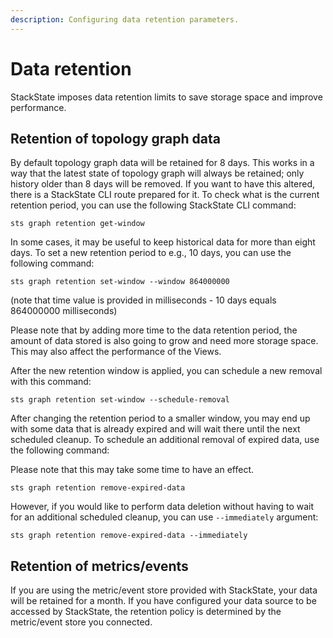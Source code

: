 ```yaml
---
description: Configuring data retention parameters.
---
```


# Data retention

StackState imposes data retention limits to save storage space and improve performance.

## Retention of topology graph data

By default topology graph data will be retained for 8 days. This works in a way that the latest state of topology graph will always be retained; only history older than 8 days will be removed. If you want to have this altered, there is a StackState CLI route prepared for it. To check what is the current retention period, you can use the following StackState CLI command:

```text
sts graph retention get-window
```

In some cases, it may be useful to keep historical data for more than eight days. To set a new retention period to e.g., 10 days, you can use the following command:

```text
sts graph retention set-window --window 864000000
```

\(note that time value is provided in milliseconds - 10 days equals 864000000 milliseconds\)

Please note that by adding more time to the data retention period, the amount of data stored is also going to grow and need more storage space. This may also affect the performance of the Views.

After the new retention window is applied, you can schedule a new removal with this command:

```text
sts graph retention set-window --schedule-removal
```

After changing the retention period to a smaller window, you may end up with some data that is already expired and will wait there until the next scheduled cleanup. To schedule an additional removal of expired data, use the following command:

Please note that this may take some time to have an effect.

```text
sts graph retention remove-expired-data
```

However, if you would like to perform data deletion without having to wait for an additional scheduled cleanup, you can use `--immediately` argument:

```text
sts graph retention remove-expired-data --immediately
```

## Retention of metrics/events

If you are using the metric/event store provided with StackState, your data will be retained for a month. If you have configured your data source to be accessed by StackState, the retention policy is determined by the metric/event store you connected.

